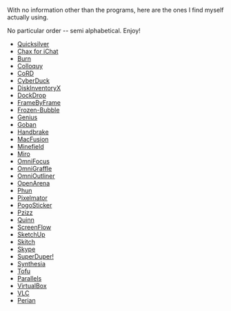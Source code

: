 <!--
.. title: Everybody's blogging it so why can't I: Frequently used Mac Apps
.. date: 2008/06/29 13:37
.. slug: index
.. tags:
.. link:
.. description:
-->

With no information other than the programs, here are the ones I find myself actually using.

No particular order -- semi alphabetical. Enjoy!

* [Quicksilver](http://www.blacktree.com/)
* [Chax for iChat](http://www.ksuther.com/chax/)
* [Burn](http://burn-osx.sourceforge.net/)
* [Colloquy](http://colloquy.info/)
* [CoRD](http://cord.sourceforge.net/)
* [CyberDuck](http://cyberduck.ch/)
* [DiskInventoryX](http://www.derlien.com/)
* [DockDrop](http://dockdropx.com/)
* [FrameByFrame](http://web.mac.com/philipp.brendel/Software/FrameByFrame.html)
* [Frozen-Bubble](http://redivi.com/~bob/frozenbubble.html)
* [Genius](http://lifehacker.com/software/featured-mac-download/memorize-anything-with-genius-315064.php)
* [Goban](http://www.sente.ch/software/goban/)
* [Handbrake](http://handbrake.fr/)
* [MacFusion](http://macfusion.makalumedia.com/)
* [Minefield](http://www.beatnikpad.com/archives/2008/06/18/firefox3)
* [Miro](http://www.getmiro.com/)
* [OmniFocus](http://www.omnigroup.com/applications/omnifocus/)
* [OmniGraffle](http://www.omnigroup.com/applications/omnigraffle/)
* [OmniOutliner](http://www.omnigroup.com/applications/omnioutliner/)
* [OpenArena](http://openarena.ws/)
* [Phun](http://phun.cs.umu.se/wiki)
* [Pixelmator](http://www.pixelmator.com/)
* [PogoSticker](http://secretexit.com/games/pogosticker)
* [Pzizz](http://www.pzizz.com/)
* [Quinn](http://simonhaertel.de/)
* [ScreenFlow](http://varasoftware.com/products/screenflow/)
* [SketchUp](http://sketchup.google.com/)
* [Skitch](http://skitch.com/)
* [Skype](http://www.skype.com/welcomeback/)
* [SuperDuper!](http://www.shirt-pocket.com/SuperDuper/SuperDuperDescription.html)
* [Synthesia](http://www.synthesiagame.com/)
* [Tofu](http://amarsagoo.info/tofu/)
* [Parallels](http://www.parallels.com/en/products/desktop/)
* [VirtualBox](http://www.virtualbox.org/)
* [VLC](http://www.videolan.org/vlc/)
* [Perian](http://perian.org/)

